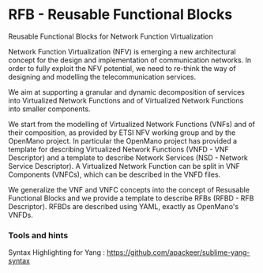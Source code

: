 # RFB - Reusable Functional Blocks
Reusable Functional Blocks for Network Function Virtualization

Network Function Virtualization (NFV) is emerging a new architectural concept for the design and implementation of communication networks. In order to fully exploit the NFV potential, we need to re-think the way of designing and modelling the telecommunication services.

We aim at supporting a granular and dynamic decomposition of services into Virtualized Network Functions and of Virtualized Network Functions into smaller components.

We start from the modelling of Virtualized Network Functions (VNFs) and of their composition, as provided by ETSI NFV working group and by the OpenMano project. In particular the OpenMano project has provided a template for describing Virtualized Network Functions (VNFD - VNF Descriptor) and a template to describe Network Services (NSD - Network Service Descriptor). A Virtualized Network Function can be split in VNF Components (VNFCs), which can be described in the VNFD files.

We generalize the VNF and VNFC concepts into the concept of Resusable Functional Blocks and we provide a template to describe RFBs (RFBD - RFB Descriptor). RFBDs are described using YAML, exactly as OpenMano's VNFDs. 



### Tools and hints

Syntax Highlighting for Yang : https://github.com/apackeer/sublime-yang-syntax


